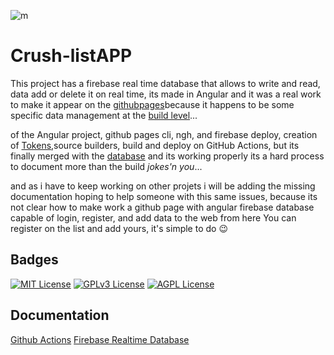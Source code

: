 
![m](https://github.com/jose-campos1/Crush-list/assets/106594685/20f7e27c-9ba2-4953-a3c5-b09099b777d1)


# Crush-listAPP

This project has a firebase real time database that allows to write and read, data add or delete it on real time, its made in Angular and it was a real work to make it appear on the [githubpages](https://jose-campos1.github.io/Crush-list/dist/login)because it happens to be some specific data management at the [build level](https://github.com/jose-campos1/Crush-list/blob/master/package.json)...

 of the Angular project, github pages cli, ngh, and firebase deploy, creation of [Tokens](https://github.com/jose-campos1/Crush-list/blob/master/src/app/data.services.ts),source builders, build and deploy on GitHub Actions, but its finally merged with the [database](https://console.firebase.google.com/u/0/project/data-base1-8cf55/database/data-base1-8cf55-default-rtdb/data?hl=es) and its working properly its a hard process to document more than the build *jokes'n you*... 
 
 and as i have to keep working on other projets i will be adding the missing documentation hoping to help someone with this same issues, because its not clear how to make work a github page with angular firebase database capable of login, register, and add data to the web from here
You can register on the list and add yours, it's simple to do 😉







## Badges

[![MIT License](https://img.shields.io/badge/License-MIT-green.svg)](https://choosealicense.com/licenses/mit/)
[![GPLv3 License](https://img.shields.io/badge/License-GPL%20v3-yellow.svg)](https://opensource.org/licenses/)
[![AGPL License](https://img.shields.io/badge/license-AGPL-blue.svg)](http://www.gnu.org/licenses/agpl-3.0)

## Documentation 
[Github Actions](https://github.com/marketplace/actions/github-action-for-firebase)
[Firebase Realtime Database](https://firebase.google.com/docs/hosting/quickstart)


